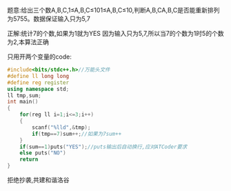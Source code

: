 题意:给出三个数A,B,C,1≤A,B,C≤101≤A,B,C≤10,判断A,B,CA,B,C是否能重新排列为5755。数据保证输入只为5,7

正解:统计7的个数,如果为1就为YES
因为输入只为5,7,所以当7的个数为1时5的个数为2,本算法正确

只用开两个变量的code:
```cpp
#include<bits/stdc++.h>//万能头文件
#define ll long long
#define reg register
using namespace std;
ll tmp,sum;
int main()
{
    for(reg ll i=1;i<=3;i++)
    {
		scanf("%lld",&tmp);
		if(tmp==7)sum++;//如果为7sum++
	}
    if(sum==1)puts("YES");//puts输出后自动换行,应对ATCoder要求
    else puts("NO")
    return
}
```
拒绝抄袭,共建和谐洛谷